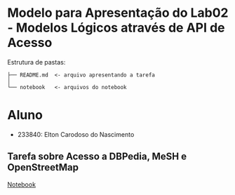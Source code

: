 # Modelo para Apresentação do Lab02 - Modelos Lógicos através de API de Acesso

Estrutura de pastas:

~~~
├── README.md  <- arquivo apresentando a tarefa
│
└── notebook   <- arquivos do notebook
~~~

# Aluno
* 233840: Elton Carodoso do Nascimento

## Tarefa sobre Acesso a DBPedia, MeSH e OpenStreetMap

[Notebook](notebook/lab2-logic-model-dbpedia.ipynb)